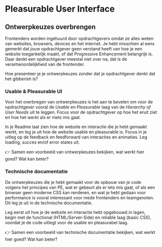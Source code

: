 # Pleasurable User Interface

## Ontwerpkeuzes overbrengen

Frontenders worden ingehuurd door opdrachtgevers omdat ze alles weten van websites, browsers, devices en het internet. Je hebt misschien al eens gemerkt dat jouw opdrachtgever geen verstand heeft van hoe je een website toegankelijk maakt, of dat Progressive Enhancement belangrijk is. Daar denkt een opdrachtgever meestal niet over na, dat is de verantwoordelijkheid van de frontender.

Hoe presenteer je je ontwerpkeuzes zonder dat je opdrachtgever denkt dat het gibberish is?


### Usable & Pleasurable UI

Voor het overbregen van ontwerpkeuzes is het aan te bevelen om voor de opdrachtgever vooral de _Usable_ en _Pleasurable_ laag van de _Hierarchy of User Needs_ uit te leggen. Focus voor de opdrachtgever op hoe het eruit ziet en hoe het werkt als er niets mis gaat. 

In je Readme laat zien hoe de website en interactie die je hebt gemaakt werkt, en leg je uit hoe de website usable en pleasurable is. Focus in je uitleg op de feedback en feedforward van interacties en animaties. Leg loading, succes en/of error states uit.

👉 Samen een voorbeeld van ontwerpkeuzes bekijken, wat werkt hier goed? Wat kan beter?


### Technische documentatie

De ontwerpkeuzes die je hebt gemaakt voor de opbouw van je code volgens het principes van PE, wat er gebeurt als er iets mis gaat, of als een browser geen moderne CSS kan renderen, en wat je hebt gedaan voor performance is vooral interessant voor mede frontenders en teamgenoten. Dit leg je uit in de technische documentatie.

Leg eerst uit hoe je de website en interactie hebt opgebouwd in lagen, begin met de functional (HTML/Server-Side) en reliable laag (basic CSS), voordat je de code uitlegt voor de usable en pleasurabel laag.

👉 Samen een voorbeeld van technische documentatie bekijken, wat werkt hier goed? Wat kan beter?


<!--
## Aanpak

Hoe schrijf je zoiets op? 
Hoe verantwoord je je ontwerp? 
Bronnen gebruiken? 

Nog even wat details aanpassen omdat dat beter is???
- Artikel user delight 
- UI principles van Joshua Porter gebruiken
- Disney principes toepassen en benoemen
- Easein Ease out Perceived performance
- ...


-->